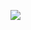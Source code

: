 
<a href="https://www.notion.so/808c8896167c4318a8095e780e7899da" target="_blank"><img src="https://img.shields.io/badge/notion-000000?style=social&logo=notion&logoColor=#000000"/></a>
